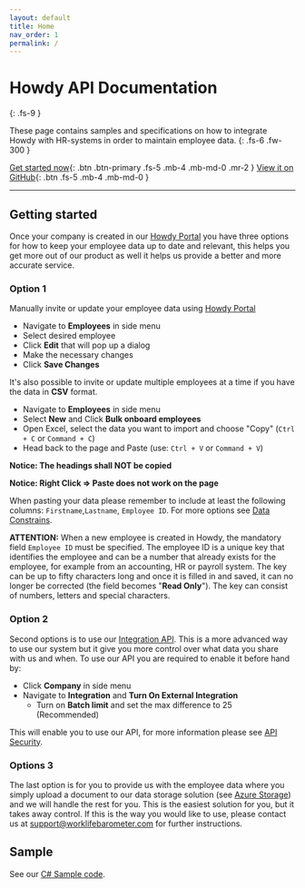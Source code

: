 ```yaml
---
layout: default
title: Home
nav_order: 1
permalink: /
---
```


# Howdy API Documentation
{: .fs-9 }

These page contains samples and specifications on how to integrate Howdy with HR-systems in order to maintain employee data.
{: .fs-6 .fw-300 }

[Get started now](#getting-started){: .btn .btn-primary .fs-5 .mb-4 .mb-md-0 .mr-2 } [View it on GitHub](https://github.com/WorklifeBarometer/API){: .btn .fs-5 .mb-4 .mb-md-0 }

---

## Getting started
Once your company is created in our [Howdy Portal](https://dashboard.worklifebarometer.com/) you have three options for how to keep your employee data up to date and relevant, this helps you get more out of our product as well it helps us provide a better and more accurate service.

### Option 1
Manually invite or update your employee data using [Howdy Portal](https://dashboard.worklifebarometer.com/) 
- Navigate to **Employees** in side menu
- Select desired employee
- Click **Edit** that will pop up a dialog
- Make the necessary changes
- Click **Save Changes**

It's also possible to invite or update multiple employees at a time if you have the data in **CSV** format.
- Navigate to **Employees** in side menu
- Select **New** and Click **Bulk onboard employees**
- Open Excel, select the data you want to import and choose "Copy" (`Ctrl + C` or `Command + C`)
- Head back to the page and Paste (use: `Ctrl + V` or `Command + V`)

**Notice: The headings shall NOT be copied**

**Notice: Right Click => Paste does not work on the page**

When pasting your data please remember to include at least the following columns: `Firstname`,`Lastname`, `Employee ID`. For more options see [Data Constrains](./Documentation/Employee/company-employee-put.md).

**ATTENTION:** When a new employee is created in Howdy, the mandatory field `Employee ID` must be specified. The employee ID is a unique key that identifies the employee and can be a number that already exists for the employee, for example from an accounting, HR or payroll system. The key can be up to fifty characters long and once it is filled in and saved, it can no longer be corrected (the field becomes "**Read Only**"). The key can consist of numbers, letters and special characters.

### Option 2
Second options is to use our [Integration API](./Documentation/API.md). This is a more advanced way to use our system but it give you more control over what data you share with us and when. To use our API you are required to enable it before hand by:
- Click **Company** in side menu
- Navigate to **Integration** and **Turn On External Integration**
  - Turn on **Batch limit** and set the max difference to 25 (Recommended)

This will enable you to use our API, for more information please see [API Security](./Documentation/API.md#security).

### Options 3
The last option is for you to provide us with the employee data where you simply upload a document to our data storage solution (see [Azure Storage](./Documentation/AzureBlobStorage.md)) and we will handle the rest for you. This is the easiest solution for you, but it takes away control. If this is the way you would like to use, please contact us at [support@worklifebarometer.com](mailto:support@worklifebarometer.com) for further instructions.

## Sample

See our [C# Sample code](./Samples/ActiveDirectoryExample/ActiveDirectoryExample).
